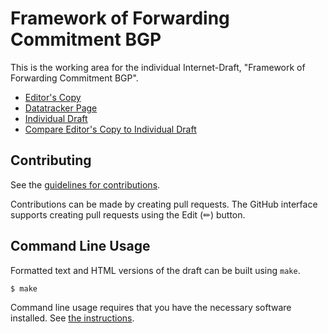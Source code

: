 # Framework of Forwarding Commitment BGP

This is the working area for the individual Internet-Draft, "Framework of Forwarding Commitment BGP".

* [Editor's Copy](https://FCBGP.github.io/framework-of-fcbgp/#go.draft-wang-sidrops-fcbgp-framework.html)
* [Datatracker Page](https://datatracker.ietf.org/doc/draft-wang-sidrops-fcbgp-framework)
* [Individual Draft](https://datatracker.ietf.org/doc/html/draft-wang-sidrops-fcbgp-framework)
* [Compare Editor's Copy to Individual Draft](https://FCBGP.github.io/framework-of-fcbgp/#go.draft-wang-sidrops-fcbgp-framework.diff)


## Contributing

See the
[guidelines for contributions](https://github.com/FCBGP/framework-of-fcbgp/blob/main/CONTRIBUTING.md).

Contributions can be made by creating pull requests.
The GitHub interface supports creating pull requests using the Edit (✏) button.


## Command Line Usage

Formatted text and HTML versions of the draft can be built using `make`.

```sh
$ make
```

Command line usage requires that you have the necessary software installed.  See
[the instructions](https://github.com/martinthomson/i-d-template/blob/main/doc/SETUP.md).

